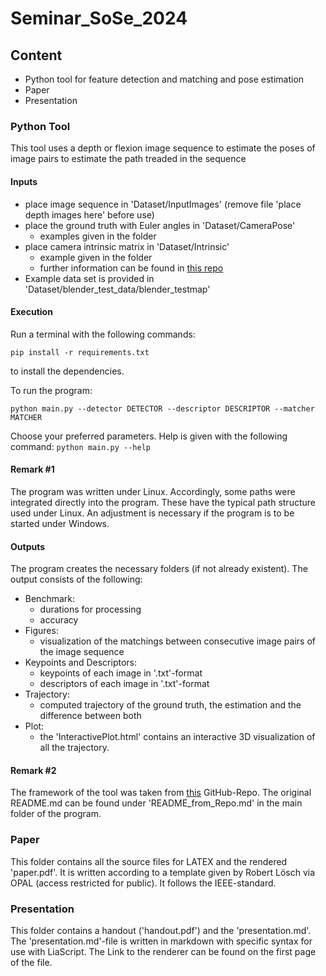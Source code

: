# Seminar_SoSe_2024

## Content

- Python tool for feature detection and matching and pose estimation
- Paper
- Presentation

### Python Tool

This tool uses a depth or flexion image sequence to estimate the poses of image pairs to estimate the path treaded in the sequence

#### Inputs

- place image sequence in 'Dataset/InputImages' (remove file 'place depth images here' before use)
- place the ground truth with Euler angles in 'Dataset/CameraPose'
  - examples given in the folder
- place camera intrinsic matrix in 'Dataset/Intrinsic'
  - example given in the folder
  - further information can be found in [this repo](https://github.com/TUBAF-IFI-VR/Projektseminar22-23)
- Example data set is provided in 'Dataset/blender_test_data/blender_testmap'

#### Execution

Run a terminal with the following commands:

`pip install -r requirements.txt`

to install the dependencies.

To run the program:

`python main.py --detector DETECTOR --descriptor DESCRIPTOR --matcher MATCHER`

Choose your preferred parameters. Help is given with the following command:
`python main.py --help`



#### Remark #1

The program was written under Linux. Accordingly, some paths were integrated directly into the program. These have the typical path structure used under Linux. An adjustment is necessary if the program is to be started under Windows.

#### Outputs

The program creates the necessary folders (if not already existent). The output consists of the following:

- Benchmark:
  - durations for processing
  - accuracy
- Figures:
  - visualization of the matchings between consecutive image pairs of the image sequence
- Keypoints and Descriptors:
  - keypoints of each image in '.txt'-format
  - descriptors of each image in '.txt'-format
- Trajectory:
  - computed trajectory of the ground truth, the estimation and the difference between both
- Plot:
  - the 'InteractivePlot.html' contains an interactive 3D visualization of all the trajectory.

#### Remark #2

The framework of the tool was taken from [this](https://github.com/whoisraibolt/Feature-Detection-and-Matching.git) GitHub-Repo. The original README.md can be found under 'README_from_Repo.md' in the main folder of the program.

### Paper

This folder contains all the source files for LATEX and the rendered 'paper.pdf'. It is written according to a template given by Robert Lösch via OPAL (access restricted for public). It follows the IEEE-standard.

### Presentation

This folder contains a handout ('handout.pdf') and the 'presentation.md'. The 'presentation.md'-file is written in markdown with specific syntax for use with LiaScript. The Link to the renderer can be found on the first page of the file.
